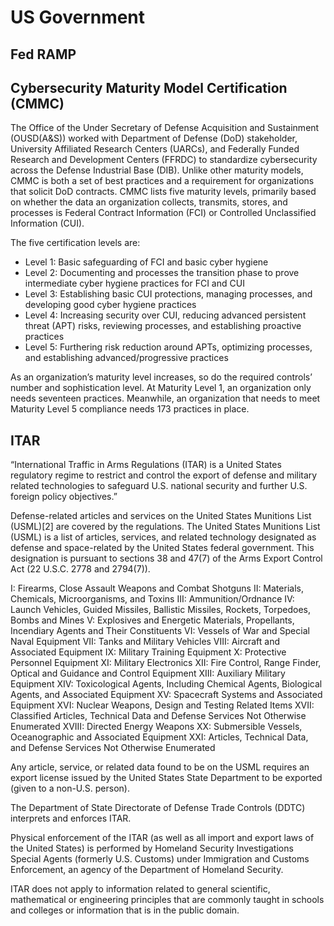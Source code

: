 # US Government

## Fed RAMP

## Cybersecurity Maturity Model Certification (CMMC)
The Office of the Under Secretary of Defense Acquisition and Sustainment (OUSD(A&S)) worked with Department of Defense (DoD) stakeholder, University Affiliated Research Centers (UARCs), and Federally Funded Research and Development Centers (FFRDC) to standardize cybersecurity across the Defense Industrial Base (DIB).
Unlike other maturity models, CMMC is both a set of best practices and a requirement for organizations that solicit DoD contracts. CMMC lists five maturity levels, primarily based on whether the data an organization collects, transmits, stores, and processes is Federal Contract Information (FCI) or Controlled Unclassified Information (CUI).

The five certification levels are:
- Level 1: Basic safeguarding of FCI and basic cyber hygiene
- Level 2: Documenting and processes the transition phase to prove intermediate cyber hygiene practices for FCI and CUI
- Level 3: Establishing basic CUI protections, managing processes, and developing good cyber hygiene practices
- Level 4: Increasing security over CUI, reducing advanced persistent threat (APT) risks, reviewing processes, and establishing proactive practices
- Level 5: Furthering risk reduction around APTs, optimizing processes, and establishing advanced/progressive practices

As an organization’s maturity level increases, so do the required controls’ number and sophistication level. At Maturity Level 1, an organization only needs seventeen practices. Meanwhile, an organization that needs to meet Maturity Level 5 compliance needs 173 practices in place.


## ITAR
“International Traffic in Arms Regulations (ITAR) is a United States regulatory regime to restrict and control the export of defense and military related technologies to safeguard U.S. national security and further U.S. foreign policy objectives.”

Defense-related articles and services on the United States Munitions List (USML)[2] are covered by the regulations.
The United States Munitions List (USML) is a list of articles, services, and related technology designated as defense and space-related by the United States federal government. This designation is pursuant to sections 38 and 47(7) of the Arms Export Control Act (22 U.S.C. 2778 and 2794(7)). 

I:   Firearms, Close Assault Weapons and Combat Shotguns
II:   Materials, Chemicals, Microorganisms, and Toxins
III:   Ammunition/Ordnance
IV:   Launch Vehicles, Guided Missiles, Ballistic Missiles, Rockets, Torpedoes, Bombs and Mines
V:   Explosives and Energetic Materials, Propellants, Incendiary Agents and Their Constituents
VI:   Vessels of War and Special Naval Equipment
VII:   Tanks and Military Vehicles
VIII:   Aircraft and Associated Equipment
IX:   Military Training Equipment
X:   Protective Personnel Equipment
XI:   Military Electronics
XII:   Fire Control, Range Finder, Optical and Guidance and Control Equipment
XIII:   Auxiliary Military Equipment
XIV:   Toxicological Agents, Including Chemical Agents, Biological Agents, and Associated Equipment
XV:   Spacecraft Systems and Associated Equipment
XVI:   Nuclear Weapons, Design and Testing Related Items
XVII:  Classified Articles, Technical Data and Defense Services Not Otherwise Enumerated
XVIII: Directed Energy Weapons
XX:   Submersible Vessels, Oceanographic and Associated Equipment
XXI:   Articles, Technical Data, and Defense Services Not Otherwise Enumerated



Any article, service, or related data found to be on the USML requires an export license issued by the United States State Department to be exported (given to a non-U.S. person).

The Department of State Directorate of Defense Trade Controls (DDTC) interprets and enforces ITAR.

Physical enforcement of the ITAR (as well as all import and export laws of the United States) is performed by Homeland Security Investigations Special Agents (formerly U.S. Customs) under Immigration and Customs Enforcement, an agency of the Department of Homeland Security.

ITAR does not apply to information related to general scientific, mathematical or engineering principles that are commonly taught in schools and colleges or information that is in the public domain.
